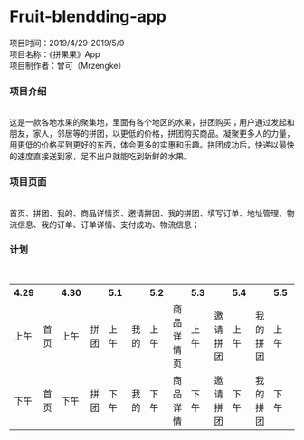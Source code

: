 # Fruit-blendding-app

项目时间：2019/4/29-2019/5/9<br>
项目名称：《拼果果》App<br>
项目制作者：曾可（Mrzengke）

<h3>项目介绍</h3><br>
	这是一款各地水果的聚集地，里面有各个地区的水果，拼团购买；用户通过发起和朋友，家人，邻居等的拼团，以更低的价格，拼团购买商品。凝聚更多人的力量，用更低的价格买到更好的东西，体会更多的实惠和乐趣。拼团成功后，快递以最快的速度直接送到家，足不出户就能吃到新鲜的水果。

<h3>项目页面</h3><br>
	首页、拼团、我的、商品详情页、邀请拼团、我的拼团、填写订单、地址管理、物流信息、我的订单、订单详情、支付成功、物流信息；
  
<h3>计划</h3><br>
  <table>
    <tr>
     <th>4.29<th>
     <th>4.30<th>
     <th>5.1<th>
     <th>5.2<th>
     <th>5.3<th>
     <th>5.4<th>
     <th>5.5<th>
     <th>5.6<th>
     <th>5.7<th>
     <th>5.8<th>
     <th>5.9<th>
     <th>5.10<th>
    </tr>
    <tr>
     <td>上午</td>
     <td>首页</td>
     <td>上午</td>
     <td>拼团</td>
     <td>上午</td>
     <td>我的</td>
     <td>上午</td>
     <td>商品详情页</td>
     <td>上午</td>
     <td>邀请拼团</td>
     <td>上午</td>
     <td>我的拼团</td>
     <td>上午</td>
     <td>填写订单</td>
     <td>上午</td>
     <td>我的订单</td>
     <td>上午</td>
     <td>支付成功</td>
     <td>上午</td>
     <td>物流信息</td>
     <td>上午</td>
     <td>后端</td>
     <td>上午</td>
     <td>后端</td>
    </tr>
    <tr>
     <td>下午</td>
     <td>首页</td>
     <td>下午</td>
     <td>拼团</td>
     <td>下午</td>
     <td>我的</td>
     <td>下午</td>
     <td>商品详情</td>
     <td>下午</td>
     <td>邀请拼团</td>
     <td>下午</td>
     <td>我的拼团</td>
     <td>下午</td>
     <td>地址管理</td>
     <td>下午</td>
     <td>订单详情</td>
     <td>下午</td>
     <td>支付成功</td>
     <td>下午</td>
     <td>支付成功</td>
     <td>下午</td>
     <td>后端</td>
     <td>下午</td>
     <td>后端</td>
    </tr>
  </table>

